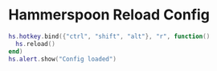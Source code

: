 Hammerspoon Reload Config
===

```lua
hs.hotkey.bind({"ctrl", "shift", "alt"}, "r", function()
  hs.reload()
end)
hs.alert.show("Config loaded")
```
